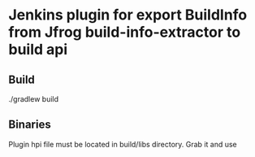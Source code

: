 # Jenkins plugin for export BuildInfo from Jfrog build-info-extractor to build api

## Build

  ./gradlew build

## Binaries

Plugin hpi file must be located in build/libs directory. Grab it and use

